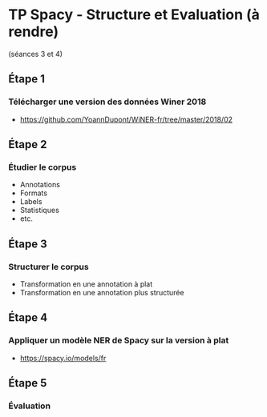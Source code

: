 # TP Spacy - Structure et Evaluation (à rendre) 
(séances 3 et 4)

## Étape 1
### Télécharger une version des données Winer 2018 
 - https://github.com/YoannDupont/WiNER-fr/tree/master/2018/02

## Étape 2
### Étudier le corpus
 - Annotations
 - Formats  
 - Labels 
 - Statistiques
 - etc.

## Étape 3 
### Structurer le corpus  
 - Transformation en une annotation à plat 
 - Transformation en une annotation plus structurée

## Étape 4 
### Appliquer un modèle NER de Spacy sur la version à plat 
  - https://spacy.io/models/fr
 
## Étape 5 
### Évaluation   
